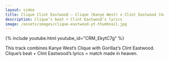 ```yaml
---
layout: video
title: Clique Clint Eastwood – Clique (Kanye West) x Clint Eastwood (Gorillaz)
description: Clique’s beat + Clint Eastwood’s lyrics
image: /assets/images/clique-eastwood-yt-thumbnail.jpg
---
```


{% include youtube.html youtube_id="CRM_EkytC7g" %}

This track combines Kanye West’s Clique with Gorillaz’s Clint Eastwood. Clique’s beat + Clint Eastwood’s lyrics = match made in heaven.
